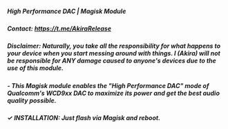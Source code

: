 ##### High Performance DAC | Magisk Module

##### Contact: https://t.me/AkiraRelease

##### Disclaimer: Naturally, you take all the responsibility for what happens to your device when you start messing around with things. I (Akira) will not be responsible for ANY damage caused to anyone's devices due to the use of this module.

##### - This Magisk module enables the "High Performance DAC" mode of Qualcomm's WCD9xx DAC to maximize its power and get the best audio quality possible.

##### ✓ INSTALLATION: Just flash via Magisk and reboot.
